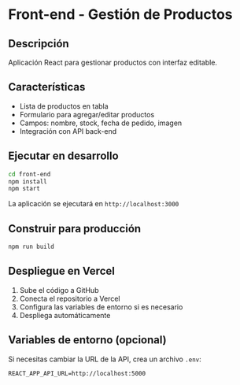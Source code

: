 # Front-end - Gestión de Productos

## Descripción
Aplicación React para gestionar productos con interfaz editable.

## Características
- Lista de productos en tabla
- Formulario para agregar/editar productos
- Campos: nombre, stock, fecha de pedido, imagen
- Integración con API back-end

## Ejecutar en desarrollo

```bash
cd front-end
npm install
npm start
```

La aplicación se ejecutará en `http://localhost:3000`

## Construir para producción

```bash
npm run build
```

## Despliegue en Vercel

1. Sube el código a GitHub
2. Conecta el repositorio a Vercel
3. Configura las variables de entorno si es necesario
4. Despliega automáticamente

## Variables de entorno (opcional)
Si necesitas cambiar la URL de la API, crea un archivo `.env`:
```
REACT_APP_API_URL=http://localhost:5000
